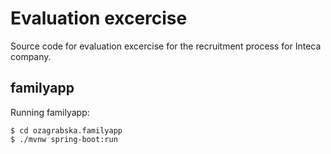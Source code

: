 # Evaluation excercise

Source code for evaluation excercise for the recruitment process for Inteca company.

## familyapp

Running familyapp:

```
$ cd ozagrabska.familyapp
$ ./mvnw spring-boot:run
```

